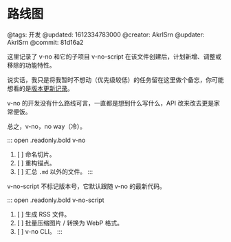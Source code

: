 # 路线图

@tags: 开发
@updated: 1612334783000
@creator: AkrISrn
@updater: AkrISrn
@commit: 81d16a2

这里记录了 v-no 和它的子项目 v-no-script 在该文件创建后，计划新增、调整或移除的功能特性。

说实话，我只是将我暂时不想动（优先级较低）的任务留在这里做个备忘，你可能想看的是[版本更新记录](/zh/releases/index.md "#")。

v-no 的开发没有什么路线可言，一直都是想到什么写什么，API 改来改去更是家常便饭。

总之，v-no，no way（冷）。

::: open .readonly.bold v-no
1. [ ] 命名切片。
1. [ ] 重构锚点。
1. [ ] 汇总 `.md` 以外的文件。
:::

v-no-script 不标记版本号，它默认跟随 v-no 的最新代码。

::: open .readonly.bold v-no-script
1. [ ] 生成 RSS 文件。
1. [ ] 批量压缩图片 / 转换为 WebP 格式。
1. [ ] v-no CLI。
:::
